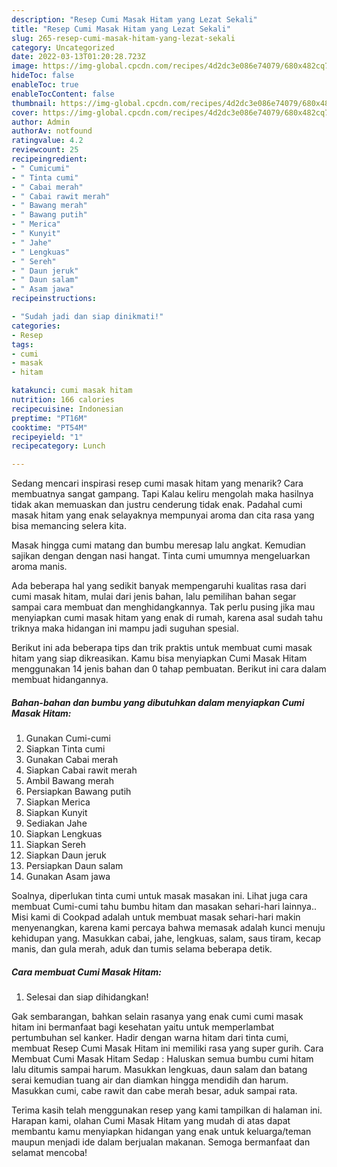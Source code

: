 ```yaml
---
description: "Resep Cumi Masak Hitam yang Lezat Sekali"
title: "Resep Cumi Masak Hitam yang Lezat Sekali"
slug: 265-resep-cumi-masak-hitam-yang-lezat-sekali
category: Uncategorized
date: 2022-03-13T01:20:28.723Z
image: https://img-global.cpcdn.com/recipes/4d2dc3e086e74079/680x482cq70/cumi-masak-hitam-foto-resep-utama.jpg
hideToc: false
enableToc: true
enableTocContent: false
thumbnail: https://img-global.cpcdn.com/recipes/4d2dc3e086e74079/680x482cq70/cumi-masak-hitam-foto-resep-utama.jpg
cover: https://img-global.cpcdn.com/recipes/4d2dc3e086e74079/680x482cq70/cumi-masak-hitam-foto-resep-utama.jpg
author: Admin
authorAv: notfound
ratingvalue: 4.2
reviewcount: 25
recipeingredient:
- " Cumicumi"
- " Tinta cumi"
- " Cabai merah"
- " Cabai rawit merah"
- " Bawang merah"
- " Bawang putih"
- " Merica"
- " Kunyit"
- " Jahe"
- " Lengkuas"
- " Sereh"
- " Daun jeruk"
- " Daun salam"
- " Asam jawa"
recipeinstructions:

- "Sudah jadi dan siap dinikmati!"
categories:
- Resep
tags:
- cumi
- masak
- hitam

katakunci: cumi masak hitam 
nutrition: 166 calories
recipecuisine: Indonesian
preptime: "PT16M"
cooktime: "PT54M"
recipeyield: "1"
recipecategory: Lunch

---
```



Sedang mencari inspirasi resep cumi masak hitam yang menarik? Cara membuatnya sangat gampang. Tapi Kalau keliru mengolah maka hasilnya tidak akan memuaskan dan justru cenderung tidak enak. Padahal cumi masak hitam yang enak selayaknya mempunyai aroma dan cita rasa yang bisa memancing selera kita.


Masak hingga cumi matang dan bumbu meresap lalu angkat. Kemudian sajikan dengan dengan nasi hangat. Tinta cumi umumnya mengeluarkan aroma manis.

Ada beberapa hal yang sedikit banyak mempengaruhi kualitas rasa dari cumi masak hitam, mulai dari jenis bahan, lalu pemilihan bahan segar sampai cara membuat dan menghidangkannya. Tak perlu pusing jika mau menyiapkan cumi masak hitam yang enak di rumah, karena asal sudah tahu triknya maka hidangan ini mampu jadi suguhan spesial.


Berikut ini ada beberapa tips dan trik praktis untuk membuat cumi masak hitam yang siap dikreasikan. Kamu bisa menyiapkan Cumi Masak Hitam menggunakan 14 jenis bahan dan 0 tahap pembuatan. Berikut ini cara dalam membuat hidangannya.

<!--inarticleads1-->

##### Bahan-bahan dan bumbu yang dibutuhkan dalam menyiapkan Cumi Masak Hitam:

1. Gunakan  Cumi-cumi
1. Siapkan  Tinta cumi
1. Gunakan  Cabai merah
1. Siapkan  Cabai rawit merah
1. Ambil  Bawang merah
1. Persiapkan  Bawang putih
1. Siapkan  Merica
1. Siapkan  Kunyit
1. Sediakan  Jahe
1. Siapkan  Lengkuas
1. Siapkan  Sereh
1. Siapkan  Daun jeruk
1. Persiapkan  Daun salam
1. Gunakan  Asam jawa


Soalnya, diperlukan tinta cumi untuk masak masakan ini. Lihat juga cara membuat Cumi-cumi tahu bumbu hitam dan masakan sehari-hari lainnya.. Misi kami di Cookpad adalah untuk membuat masak sehari-hari makin menyenangkan, karena kami percaya bahwa memasak adalah kunci menuju kehidupan yang. Masukkan cabai, jahe, lengkuas, salam, saus tiram, kecap manis, dan gula merah, aduk dan tumis selama beberapa detik. 

<!--inarticleads2-->

##### Cara membuat Cumi Masak Hitam:


1. Selesai dan siap dihidangkan!

Gak sembarangan, bahkan selain rasanya yang enak cumi cumi masak hitam ini bermanfaat bagi kesehatan yaitu untuk memperlambat pertumbuhan sel kanker. Hadir dengan warna hitam dari tinta cumi, membuat Resep Cumi Masak Hitam ini memiliki rasa yang super gurih. Cara Membuat Cumi Masak Hitam Sedap : Haluskan semua bumbu cumi hitam lalu ditumis sampai harum. Masukkan lengkuas, daun salam dan batang serai kemudian tuang air dan diamkan hingga mendidih dan harum. Masukkan cumi, cabe rawit dan cabe merah besar, aduk sampai rata. 

Terima kasih telah menggunakan resep yang kami tampilkan di halaman ini. Harapan kami, olahan Cumi Masak Hitam yang mudah di atas dapat membantu kamu menyiapkan hidangan yang enak untuk keluarga/teman maupun menjadi ide dalam berjualan makanan. Semoga bermanfaat dan selamat mencoba!

